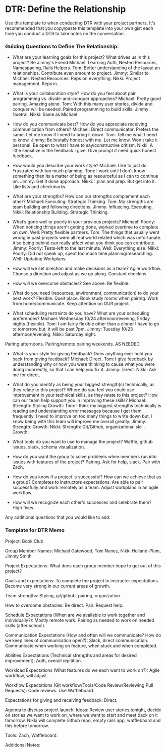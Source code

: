 # DTR: Define the Relationship

Use this template to when conducting DTR with your project partners. It's recommended that you copy/paste this template into your own gist each time you conduct a DTR to take notes on the conversation.

### Guiding Questions to Define The Relationship:

* What are your learning goals for this project? What drives us in this project?
Be Jimmy's Friend
Michael: Learning Auth, Nested Resources, Namespacing, Rails Helpers.
Tom: Better understanding of the layout an relationships. Contribute even amount to project.
Jimmy: Similar to Michael. Nested Resources. Reps on everything.
Nikki: Project management. Reps in.

* What is your collaboration style? How do you feel about pair programming vs. divide-and-conquer approaches?
Michael: Pretty good pairing. Amazing alone.
Tom: With this many user stories, divide and conquer will be needed. Paired programming to build skills.
Jimmy: Nuetral.
Nikki: Same as Michael

* How do you communicate best? How do you appreciate receiving communication from others?
Michael: Direct communicator. Prefers the same. Let me know if I need to bring it down.
Tom: Tell me what I need to know.
Jimmy: Be brutally honest with me. Let me know. Won't take it personal. Be open to what I have to say/constructive critism.
Nikki: A little sensitive in the feedback I give. Give prompt if need quick honest feedback.

* How would you describe your work style?
Michael: Like to just do. Frustrated with too much planning.
Tom:  I work until I don't know something then its a matter of being as resourceful as I can to continue on.
Jimmy: Get it done approach.
Nikki: I plan and prep. But get into it. Like lists and checkmarks.

* What are your strengths? How can our strengths complement each other?
Michael: Executing. Strategic Thinking.
Tom: My strengths are team building and following directions.
Jimmy: Influecing. Executing.
Nikki: Relationship Building. Strategic Thinking.

* What’s gone well or poorly in your previous projects?
Michael: Poorly: When noticing things aren't getting done, worked overtime to complete on own. Well: Pretty flexible partners.
Tom: The things that usually went wrong in past projects were all real world related which was unfortunate. Also being behind can really affect what you think you can contribute.
Jimmy: Poorly: Tests-left to the last minute. Well: Everything else.
Nikki: Poorly: Did not speak up, spent too much time planning/researching. Well: Updating Workplans.

* How will we set direction and make decisions as a team?
Agile workflow. Choose a direction and adjust as we go along. Constant checkins

* How will we overcome obstacles?
See above. Be flexible.


* What do you need (resources, environment, communication) to do your best work?
Flexible. Queit place. Book study rooms when pairing. Work from home/communicate. Keep attention on OUR project.

* What scheduling restraints do you have? What are your scheduling preferences?
Michael: Wednesday 10/24 afternoon/evening, Friday nights (flexible).
Tom: I am fairly flexible other than a dinner I have to go to tomorrow but, it will be past 7pm.
Jimmy: Tuesday 10/23 afternoon/evening.
Nikki: Saturday night.

Pairing afternoons. Pairing/remote pairing weekends. AS NEEDED.

* What is your style for giving feedback? Does anything ever hold you back from giving feedback?
Michael: Direct.
Tom: I give feedback by understanding why or how you were thinking to cause what you were doing incorrectly, so that I can help you fix it.
Jimmy: Direct.
Nikki: Ask me for direct.

* What do you identify as being your biggest strength(s) technically, as they relate to this project? Where do you feel you could use improvement in your technical skills, as they relate to this project? How can our team help support you in improving these skills?
Michael: Strength: Styling Growth:
Tom: I think my biggest strengths technically is reading and understanding error messages because I get them frequently. I need to improve on too many things to write down but, I know being with this team will improve me overall greatly.
Jimmy: Strength: Growth:
Nikki: Strength: Git/Github, organizational skill. Growth:

* What tools do you want to use to manage the project?
Waffle, github issues, slack, schema visualization.

* How do you want the group to solve problems when members run into issues with features of the project?
Pairing. Ask for help, slack. Pair with Zach.

* How do you know if a project is successful? How can we achieve that as a group?
Completes to instructors expectations. Are able to pair successfully and work remotely as a team. Adjust workplans in an agile workflow.

* How will we recognize each other's successes and celebrate them?
High fives.

Any additional questions that you would like to add:


### Template for DTR Memo

Project: Book Club

Group Member Names: Michael Gatewood, Tom Nunez, Nikki Holland-Plum, Jimmy Smith

Project Expectations: What does each group member hope to get out of this project?

Goals and expectations: To complete the project to instructor expectations. Become very strong in our current areas of growth.

Team strengths: Styling, git/github, pairing, organization.

How to overcome obstacles: Be direct. Pair. Request help.

Schedule Expectations (When are we available to work together and individually?): Mostly remote work. Pairing as needed to work on needed skills (after school).

Communication Expectations (How and often will we communicate? How do we keep lines of communication open?): Slack, direct communication. Communicate when working on feature, when stuck and when completed.

Abilities Expectations (Technical strengths and areas for desired improvement): Auth, overall repitition.

Workload Expectations (What features do we each want to work on?): Agile workflow, will adjust.

Workflow Expectations (Git workflow/Tools/Code Review/Reviewing Pull Requests): Code reviews. Use Waffleboard.

Expectations for giving and receiving feedback: Direct.

Agenda to discuss project launch:
Ideas: Review user stories tonight, decide on stories we want to work on, where we want to start and meet back on it tomorrow.
Nikki will complete Github repo, empty rails app, waffleboard and this before tomorrow.

Tools: Zach, Waffleboard.

Additional Notes:
